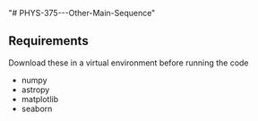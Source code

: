 "# PHYS-375---Other-Main-Sequence" 

## Requirements
Download these in a virtual environment before running the code
- numpy
- astropy
- matplotlib
- seaborn
